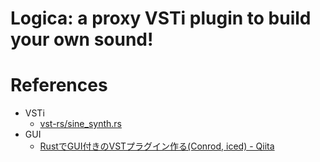 # Logica: a proxy VSTi plugin to build your own sound!

# References

- VSTi
  - [vst-rs/sine_synth.rs](https://github.com/RustAudio/vst-rs/blob/master/examples/sine_synth.rs)
- GUI
  - [RustでGUI付きのVSTプラグイン作る(Conrod, iced) - Qiita](https://qiita.com/hatoo@github/items/01d7b5266d4e8787785a)
